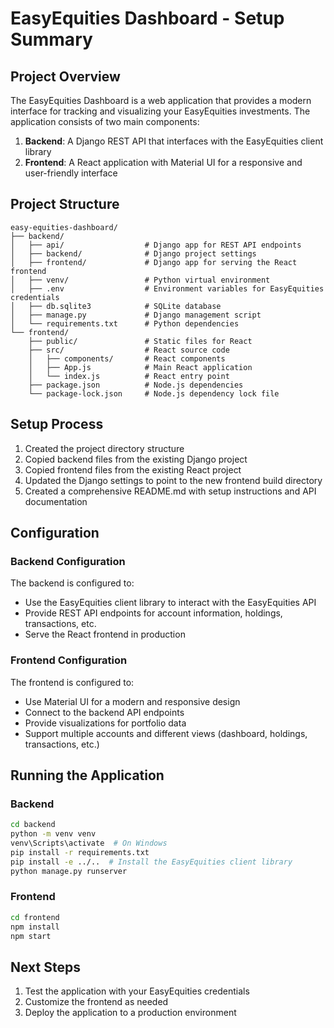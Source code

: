 # EasyEquities Dashboard - Setup Summary

## Project Overview

The EasyEquities Dashboard is a web application that provides a modern interface for tracking and visualizing your EasyEquities investments. The application consists of two main components:

1. **Backend**: A Django REST API that interfaces with the EasyEquities client library
2. **Frontend**: A React application with Material UI for a responsive and user-friendly interface

## Project Structure

```
easy-equities-dashboard/
├── backend/
│   ├── api/                  # Django app for REST API endpoints
│   ├── backend/              # Django project settings
│   ├── frontend/             # Django app for serving the React frontend
│   ├── venv/                 # Python virtual environment
│   ├── .env                  # Environment variables for EasyEquities credentials
│   ├── db.sqlite3            # SQLite database
│   ├── manage.py             # Django management script
│   └── requirements.txt      # Python dependencies
└── frontend/
    ├── public/               # Static files for React
    ├── src/                  # React source code
    │   ├── components/       # React components
    │   ├── App.js            # Main React application
    │   └── index.js          # React entry point
    ├── package.json          # Node.js dependencies
    └── package-lock.json     # Node.js dependency lock file
```

## Setup Process

1. Created the project directory structure
2. Copied backend files from the existing Django project
3. Copied frontend files from the existing React project
4. Updated the Django settings to point to the new frontend build directory
5. Created a comprehensive README.md with setup instructions and API documentation

## Configuration

### Backend Configuration

The backend is configured to:
- Use the EasyEquities client library to interact with the EasyEquities API
- Provide REST API endpoints for account information, holdings, transactions, etc.
- Serve the React frontend in production

### Frontend Configuration

The frontend is configured to:
- Use Material UI for a modern and responsive design
- Connect to the backend API endpoints
- Provide visualizations for portfolio data
- Support multiple accounts and different views (dashboard, holdings, transactions, etc.)

## Running the Application

### Backend

```bash
cd backend
python -m venv venv
venv\Scripts\activate  # On Windows
pip install -r requirements.txt
pip install -e ../..  # Install the EasyEquities client library
python manage.py runserver
```

### Frontend

```bash
cd frontend
npm install
npm start
```

## Next Steps

1. Test the application with your EasyEquities credentials
2. Customize the frontend as needed
3. Deploy the application to a production environment 
